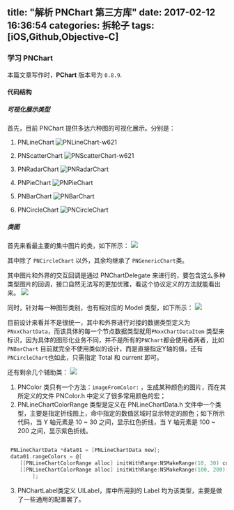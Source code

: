 title: "解析 PNChart 第三方库"
date: 2017-02-12 16:36:54
categories: 拆轮子
tags: [iOS,Github,Objective-C]
---

### 学习 PNChart 

本篇文章写作时，**PChart** 版本号为 `0.8.9`.

<!-- more -->

#### 代码结构

##### 可视化展示类型

首先，目前 PNChart 提供多达六种图的可视化展示。分别是：

1. PNLineChart
![PNLineChart-w621](http://7xilk1.com1.z0.glb.clouddn.com/PNLineChart.png)

2. PNScatterChart
![PNScatterChart-w621](http://7xilk1.com1.z0.glb.clouddn.com/PNScatterChart.png)

3. PNRadarChart
![PNRadarChart](http://7xilk1.com1.z0.glb.clouddn.com/PNRadarChart.png)

4. PNPieChart
![PNPieChart](http://7xilk1.com1.z0.glb.clouddn.com/PNPieChart.png)

5. PNBarChart
![PNBarChart](http://7xilk1.com1.z0.glb.clouddn.com/PNBarChart.png)


6. PNCircleChart
![PNCircleChart](http://7xilk1.com1.z0.glb.clouddn.com/PNCircleChart.png)

##### 类图

首先来看最主要的集中图片的类，如下所示：
![](http://7xilk1.com1.z0.glb.clouddn.com/14867986596626.jpg)

其中除了 `PNCircleChart` 以外，其余均继承了 `PNGenericChart`类。 

其中图片和外界的交互回调是通过 PNChartDelegate 来进行的，要包含这么多种类型图片的回调，接口自然无法写的更加优雅，看这个协议定义的方法就能看出来。
![](http://7xilk1.com1.z0.glb.clouddn.com/14867993267852.jpg)


同时，针对每一种图形类别，也有相对应的 Model 类型，如下所示：
![](http://7xilk1.com1.z0.glb.clouddn.com/14868010321036.jpg)

目前设计来看并不是很统一，其中和外界进行对接的数据类型定义为 `PNxxChartData`，而该具体的每一个节点数据类型就用`PNxxChartDataItem` 类型来标识，因为具体的图形化业务不同，并不是所有的`PNChart`都会使用者两者，比如 `PNBarChart` 目前就完全不使用类似的设计，而是直接指定Y轴的值，还有`PNCircleChart`也如此，只需指定 Total 和 current 即可。

还有剩余几个辅助类：
![](http://7xilk1.com1.z0.glb.clouddn.com/14868112330724.jpg)

1. PNColor 类只有一个方法：` imageFromColor: ` ，生成某种颜色的图片，而在其所定义的文件 PNColor.h 中定义了很多常用颜色的宏；
2. PNLineChartColorRange 类型是定义在 PNLineChartData.h 文件中一个类型，主要是指定折线图上，命中指定的数值区域时显示特定的颜色；如下所示代码，当 Y 轴元素是 10 ~ 30 之间，显示红色折线，当 Y 轴元素是 100 ~ 200 之间，显示紫色折线。

``` Objective-C

 PNLineChartData *data01 = [PNLineChartData new];
 data01.rangeColors = @[
    [[PNLineChartColorRange alloc] initWithRange:NSMakeRange(10, 30) color:[UIColor redColor]],
    [[PNLineChartColorRange alloc] initWithRange:NSMakeRange(100, 200) color:[UIColor purpleColor]]
        ];
```

3. PNChartLabel类定义 UILabel，库中所用到的 Label 均为该类型，主要是做了一些通用的配置罢了。




